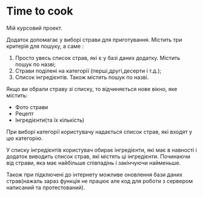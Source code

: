 Time to cook
=============
Мій курсовий проект.

Додаток допомагає у виборі страви для приготування. 
Містить три критерія для пошуку, а саме :
1. Просто увесь список страв, які є у базі даних додатку. Містить пошук по назві;
2. Страви поділені на категорії (перші,другі,десерти і т.д.);
3. Список інгредієнтів. Також містить пошук по назві.

Якщо ви обрали страву зі списку, то відчиняється нове вікно, яке містить:
* Фото страви
* Рецепт
* Інгредієнти(та їх кількість)

При виборі категорії користувачу надається список страв, які входят у цю категорію.

У списку інгредієнтів користувач обирає інгредієнти, які має в навності і додаток виводить список страв, які містять ці інгредієнти.
Починаючи від страви, яка має найбільше співпадінь і закінчуючи найменьше.

Також при підключені до інтернету можливе оновлення бази даних страв(нажаль зараз функція не працює але код для роботи з сервером написаний та протестований).
